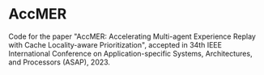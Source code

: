 # AccMER

Code for the paper "AccMER: Accelerating Multi-agent Experience Replay with Cache Locality-aware Prioritization", accepted in 34th IEEE International Conference on Application-specific Systems, Architectures, and Processors (ASAP), 2023.

